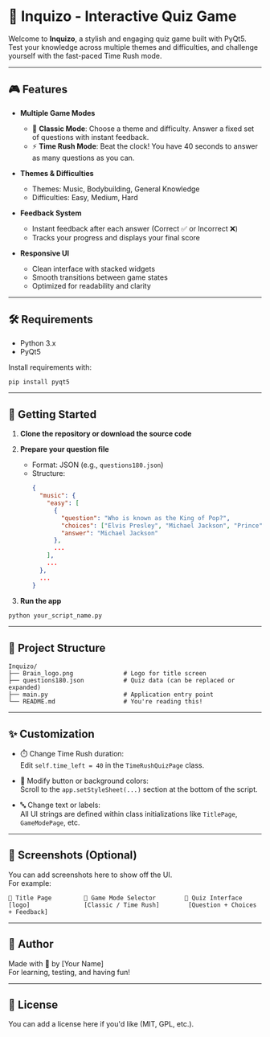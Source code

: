 # 🧠 Inquizo - Interactive Quiz Game

Welcome to **Inquizo**, a stylish and engaging quiz game built with PyQt5. Test your knowledge across multiple themes and difficulties, and challenge yourself with the fast-paced Time Rush mode.

---

## 🎮 Features

- **Multiple Game Modes**
  - 🎯 **Classic Mode**: Choose a theme and difficulty. Answer a fixed set of questions with instant feedback.
  - ⚡ **Time Rush Mode**: Beat the clock! You have 40 seconds to answer as many questions as you can.

- **Themes & Difficulties**
  - Themes: Music, Bodybuilding, General Knowledge
  - Difficulties: Easy, Medium, Hard

- **Feedback System**
  - Instant feedback after each answer (Correct ✅ or Incorrect ❌)
  - Tracks your progress and displays your final score

- **Responsive UI**
  - Clean interface with stacked widgets
  - Smooth transitions between game states
  - Optimized for readability and clarity

---

## 🛠️ Requirements

- Python 3.x
- PyQt5

Install requirements with:

```bash
pip install pyqt5
```

---

## 🚀 Getting Started

1. **Clone the repository or download the source code**

2. **Prepare your question file**  
   - Format: JSON (e.g., `questions180.json`)
   - Structure:
     ```json
     {
       "music": {
         "easy": [
           {
             "question": "Who is known as the King of Pop?",
             "choices": ["Elvis Presley", "Michael Jackson", "Prince", "Freddie Mercury"],
             "answer": "Michael Jackson"
           },
           ...
         ],
         ...
       },
       ...
     }
     ```

3. **Run the app**

```bash
python your_script_name.py
```

---

## 📂 Project Structure

```
Inquizo/
├── Brain_logo.png              # Logo for title screen
├── questions180.json           # Quiz data (can be replaced or expanded)
├── main.py                     # Application entry point
└── README.md                   # You're reading this!
```

---

## ✨ Customization

- ⏱️ Change Time Rush duration:  
  Edit `self.time_left = 40` in the `TimeRushQuizPage` class.

- 🎨 Modify button or background colors:  
  Scroll to the `app.setStyleSheet(...)` section at the bottom of the script.

- 🔤 Change text or labels:  
  All UI strings are defined within class initializations like `TitlePage`, `GameModePage`, etc.

---

## 📸 Screenshots (Optional)

You can add screenshots here to show off the UI.  
For example:
```
📌 Title Page         📌 Game Mode Selector        📌 Quiz Interface
[logo]               [Classic / Time Rush]        [Question + Choices + Feedback]
```

---

## 🧠 Author

Made with 💙 by [Your Name]  
For learning, testing, and having fun!

---

## 📃 License

You can add a license here if you'd like (MIT, GPL, etc.).
